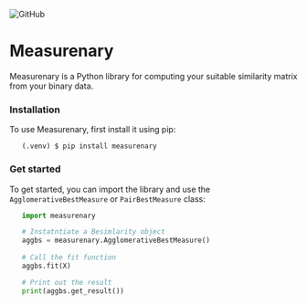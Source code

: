![GitHub](https://img.shields.io/github/license/dwikiramdhani53/measurenary)

# Measurenary

Measurenary is a Python library for computing your suitable similarity matrix from your binary data.

### Installation
To use Measurenary, first install it using pip:
```console
   (.venv) $ pip install measurenary
```
### Get started
To get started, you can import the library and use the `AgglomerativeBestMeasure` or `PairBestMeasure` class:
```python
   import measurenary

   # Instatntiate a Besimlarity object
   aggbs = measurenary.AgglomerativeBestMeasure()
   
   # Call the fit function
   aggbs.fit(X)

   # Print out the result
   print(aggbs.get_result())
```
